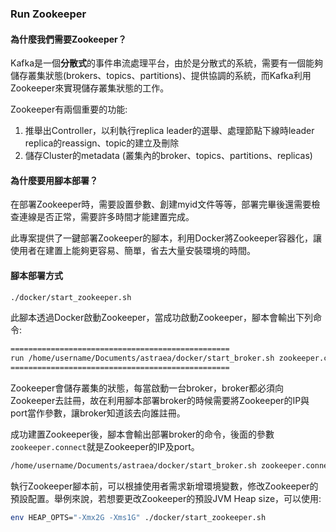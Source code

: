 ### Run Zookeeper

#### 為什麼我們需要Zookeeper？

Kafka是一個**分散式**的事件串流處理平台，由於是分散式的系統，需要有一個能夠儲存叢集狀態(brokers、topics、partitions)、提供協調的系統，而Kafka利用Zookeeper來實現儲存叢集狀態的工作。

Zookeeper有兩個重要的功能:

1. 推舉出Controller，以利執行replica leader的選舉、處理節點下線時leader replica的reassign、topic的建立及刪除
2. 儲存Cluster的metadata (叢集內的broker、topics、partitions、replicas)

#### 為什麼要用腳本部署？

在部署Zookeeper時，需要設置參數、創建myid文件等等，部署完畢後還需要檢查連線是否正常，需要許多時間才能建置完成。

此專案提供了一鍵部署Zookeeper的腳本，利用Docker將Zookeeper容器化，讓使用者在建置上能夠更容易、簡單，省去大量安裝環境的時間。

#### 腳本部署方式

```bash
./docker/start_zookeeper.sh
```

此腳本透過Docker啟動Zookeeper，當成功啟動Zookeeper，腳本會輸出下列命令:

```bash
=================================================
run /home/username/Documents/astraea/docker/start_broker.sh zookeeper.connect=192.168.103.24:18098 to join kafka broker
=================================================
```

Zookeeper會儲存叢集的狀態，每當啟動一台broker，broker都必須向Zookeeper去註冊，故在利用腳本部署broker的時候需要將Zookeeper的IP與port當作參數，讓broker知道該去向誰註冊。

成功建置Zookeeper後，腳本會輸出部署broker的命令，後面的參數`zookeeper.connect`就是Zookeeper的IP及port。

```bash
/home/username/Documents/astraea/docker/start_broker.sh zookeeper.connect=192.168.103.24:18098
```

執行Zookeeper腳本前，可以根據使用者需求新增環境變數，修改Zookeeper的預設配置。舉例來說，若想要更改Zookeeper的預設JVM Heap size，可以使用:

```bash
env HEAP_OPTS="-Xmx2G -Xms1G" ./docker/start_zookeeper.sh
```
